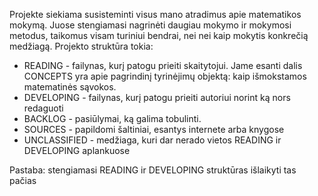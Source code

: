 Projekte siekiama susisteminti visus mano atradimus apie matematikos mokymą. 
Juose stengiamasi nagrinėti daugiau mokymo ir mokymosi metodus, taikomus visam turiniui bendrai, nei 
nei kaip mokytis konkrečią medžiagą. Projekto struktūra tokia:
* READING - failynas, kurį patogu prieiti skaitytojui. Jame esanti dalis CONCEPTS yra apie pagrindinį tyrinėjimų objektą: kaip išmokstamos matematinės sąvokos.
* DEVELOPING - failynas, kurį patogu prieiti autoriui norint ką nors redaguoti
* BACKLOG - pasiūlymai, ką galima tobulinti.
* SOURCES - papildomi šaltiniai, esantys internete arba knygose
* UNCLASSIFIED - medžiaga, kuri dar nerado vietos READING ir DEVELOPING aplankuose

Pastaba: stengiamasi READING ir DEVELOPING struktūras išlaikyti tas pačias
